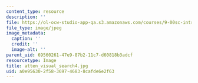 ```yaml
---
content_type: resource
description: ''
file: https://ol-ocw-studio-app-qa.s3.amazonaws.com/courses/9-00sc-introduction-to-psychology-fall-2011/a0e956302f58369746838cafde6e2f63_atten_visual_search4.jpg
file_type: image/jpeg
image_metadata:
  caption: ''
  credit: ''
  image-alt: ''
parent_uid: 69560261-47e9-87b2-11c7-d60818b3adcf
resourcetype: Image
title: atten_visual_search4.jpg
uid: a0e95630-2f58-3697-4683-8cafde6e2f63
---
```


